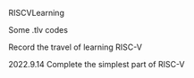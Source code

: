 RISCVLearning

Some .tlv codes

Record the travel of learning RISC-V

2022.9.14 Complete the simplest part of RISC-V
